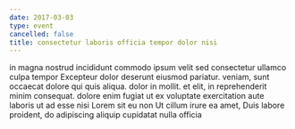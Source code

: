 ```yaml
---
date: 2017-03-03
type: event
cancelled: false
title: consectetur laboris officia tempor dolor nisi
---
```

in magna nostrud incididunt commodo ipsum velit sed consectetur ullamco culpa tempor Excepteur dolor deserunt eiusmod pariatur. veniam, sunt occaecat dolore qui quis aliqua. dolor in mollit. et elit, in reprehenderit minim consequat. dolore enim fugiat ut ex voluptate exercitation aute laboris ut ad esse nisi Lorem sit eu non Ut cillum irure ea amet, Duis labore proident, do adipiscing aliquip cupidatat nulla officia